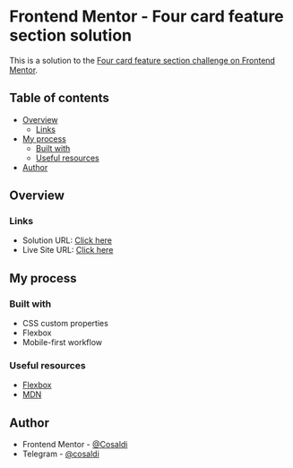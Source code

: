 # Frontend Mentor - Four card feature section solution

This is a solution to the [Four card feature section challenge on Frontend Mentor](https://www.frontendmentor.io/challenges/four-card-feature-section-weK1eFYK).

## Table of contents

- [Overview](#overview)
  - [Links](#links)
- [My process](#my-process)
  - [Built with](#built-with)
  - [Useful resources](#useful-resources)
- [Author](#author)

## Overview

### Links

- Solution URL: [Click here](https://github.com/Cosaldi/FrontendMentor_four-card-feature-section-master)
- Live Site URL: [Click here](https://frontend-mentor-four-card-feature-section-master-pi.vercel.app)

## My process

### Built with

- CSS custom properties
- Flexbox
- Mobile-first workflow

### Useful resources

- [Flexbox](https://css-tricks.com/snippets/css/a-guide-to-flexbox/)
- [MDN](https://developer.mozilla.org/en-US/)

## Author

- Frontend Mentor - [@Cosaldi](https://www.frontendmentor.io/profile/Cosaldi)
- Telegram - [@cosaldi](https://t.me/cosaldi)